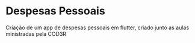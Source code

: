 # Despesas Pessoais
 Criação de um app de despesas pessoais em flutter, criado junto as aulas ministradas pela COD3R
